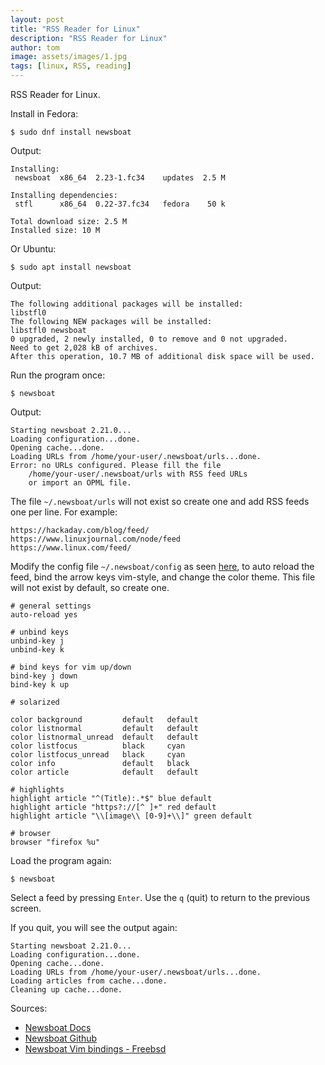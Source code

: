 ```yaml
---
layout: post
title: "RSS Reader for Linux"
description: "RSS Reader for Linux"
author: tom
image: assets/images/1.jpg
tags: [linux, RSS, reading]
---
```


RSS Reader for Linux.

Install in Fedora:

    $ sudo dnf install newsboat

Output:

    Installing:
     newsboat  x86_64  2.23-1.fc34    updates  2.5 M

    Installing dependencies:
     stfl      x86_64  0.22-37.fc34   fedora    50 k

    Total download size: 2.5 M
    Installed size: 10 M

Or Ubuntu:

    $ sudo apt install newsboat

Output:

    The following additional packages will be installed:
    libstfl0
    The following NEW packages will be installed:
    libstfl0 newsboat
    0 upgraded, 2 newly installed, 0 to remove and 0 not upgraded.
    Need to get 2,028 kB of archives.
    After this operation, 10.7 MB of additional disk space will be used.

Run the program once:

    $ newsboat

Output:

    Starting newsboat 2.21.0...
    Loading configuration...done.
    Opening cache...done.
    Loading URLs from /home/your-user/.newsboat/urls...done.
    Error: no URLs configured. Please fill the file 
        /home/your-user/.newsboat/urls with RSS feed URLs 
        or import an OPML file.

The file `~/.newsboat/urls` will not exist so create one and add RSS feeds one per line. For example:

    https://hackaday.com/blog/feed/
    https://www.linuxjournal.com/node/feed
    https://www.linux.com/feed/

Modify the config file `~/.newsboat/config` as seen [here](https://forums.freebsd.org/threads/newsboat-rss-reader-enable-vim-key-bindings.69448/), to auto reload the feed, bind the arrow keys vim-style, and change the color theme. This file will not exist by default, so create one.

    # general settings
    auto-reload yes

    # unbind keys
    unbind-key j
    unbind-key k

    # bind keys for vim up/down
    bind-key j down
    bind-key k up

    # solarized

    color background         default   default
    color listnormal         default   default
    color listnormal_unread  default   default
    color listfocus          black     cyan
    color listfocus_unread   black     cyan
    color info               default   black
    color article            default   default

    # highlights
    highlight article "^(Title):.*$" blue default
    highlight article "https?://[^ ]+" red default
    highlight article "\\[image\\ [0-9]+\\]" green default

    # browser
    browser "firefox %u"


Load the program again:

    $ newsboat

Select a feed by pressing `Enter`. Use the `q` (quit) to return to the previous screen.

If you quit, you will see the output again:

    Starting newsboat 2.21.0...
    Loading configuration...done.
    Opening cache...done.
    Loading URLs from /home/your-user/.newsboat/urls...done.
    Loading articles from cache...done.
    Cleaning up cache...done.

Sources:
* [Newsboat Docs](https://newsboat.org/releases/2.23/docs/newsboat.html)
* [Newsboat Github](https://github.com/newsboat/newsboat)
* [Newsboat Vim bindings - Freebsd](https://forums.freebsd.org/threads/newsboat-rss-reader-enable-vim-key-bindings.69448/)